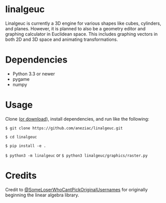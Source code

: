 # linalgeuc

Linalgeuc is currently a 3D engine for various shapes like cubes, cylinders, and planes.
However, it is planned to also be a geometry editor and graphing calculator in Euclidean space.
This includes graphing vectors in both 2D and 3D space and animating transformations.

# Dependencies

- Python 3.3 or newer
- pygame
- numpy

# Usage

Clone ([or download](https://github.com/aneziac/linalgeuc/archive/master.zip)), install dependencies, and run like the following:

``$ git clone https://github.com/aneziac/linalgeuc.git``

``$ cd linalgeuc``

``$ pip install -e .``

``$ python3 -m linalgeuc`` or ``$ python3 linalgeuc/graphics/raster.py``

# Credits

Credit to [@SomeLoserWhoCantPickOriginalUsernames](https://github.com/SomeLoserThatCantPickOriginalUsernames) for originally beginning the linear algebra library.
